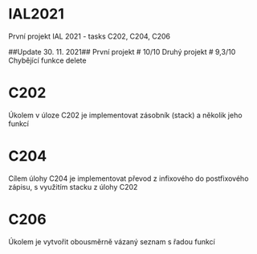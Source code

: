 # IAL2021
První projekt IAL 2021 - tasks C202, C204, C206

##Update 30. 11. 2021##
První projekt # 10/10
Druhý projekt # 9,3/10
  Chybějící funkce delete
# C202
Úkolem v úloze C202 je implementovat zásobník (stack) a několik jeho funkcí
# C204
Cílem úlohy C204 je implementovat převod z infixového do postfixového zápisu, s využitím stacku z úlohy C202
# C206
Úkolem je vytvořit obousměrně vázaný seznam s řadou funkcí
